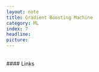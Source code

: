 ```yaml
---
layout: note
title: Gradient Boosting Machine
category: ML
index: 7
headline:
picture:
---
```




<br>
#### Links
